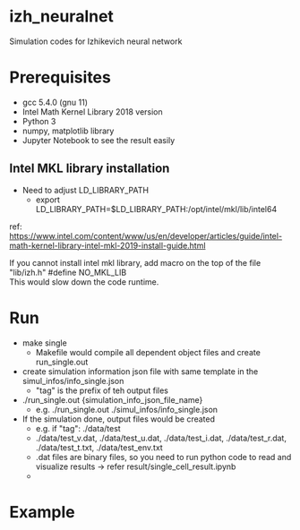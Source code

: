 # izh_neuralnet
Simulation codes for Izhikevich neural network 

# Prerequisites
* gcc 5.4.0 (gnu 11)
* Intel Math Kernel Library 2018 version
* Python 3
* numpy, matplotlib library
* Jupyter Notebook to see the result easily

## Intel MKL library installation
* Need to adjust LD_LIBRARY_PATH
  * export LD_LIBRARY_PATH=$LD_LIBRARY_PATH:/opt/intel/mkl/lib/intel64

ref: https://www.intel.com/content/www/us/en/developer/articles/guide/intel-math-kernel-library-intel-mkl-2019-install-guide.html

If you cannot install intel mkl library, add macro on the top of the file "lib/izh.h" #define NO_MKL_LIB  
This would slow down the code runtime.

# Run
* make single  
  * Makefile would compile all dependent object files and create run_single.out
* create simulation information json file with same template in the simul_infos/info_single.json
  * "tag" is the prefix of teh output files
* ./run_single.out {simulation_info_json_file_name}
  * e.g. ./run_single.out ./simul_infos/info_single.json
* If the simulation done, output files would be created
  * e.g. if "tag": ./data/test
  * ./data/test_v.dat, ./data/test_u.dat, ./data/test_i.dat, ./data/test_r.dat, ./data/test_t.txt, ./data/test_env.txt
  * .dat files are binary files, so you need to run python code to read and visualize results -> refer result/single_cell_result.ipynb
  * 

# Example


